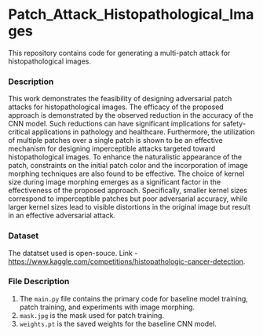 # Patch_Attack_Histopathological_Images
This repository contains code for generating a multi-patch attack for histopathological images. 
### Description 
This work demonstrates the feasibility of designing adversarial patch attacks for histopathological images. The efficacy of the proposed approach is demonstrated by the observed reduction in the accuracy of the CNN model. Such reductions can have significant implications for safety-critical applications in pathology and healthcare. Furthermore, the utilization of multiple patches over a single patch is shown to be an effective mechanism for designing imperceptible attacks targeted toward histopathological images. To enhance the naturalistic appearance of the patch, constraints on the initial patch color and the incorporation of image morphing techniques are also found to be effective. The choice of kernel size during image morphing emerges as a significant factor in the effectiveness of the proposed approach. Specifically, smaller kernel sizes correspond to imperceptible patches but poor adversarial accuracy, while larger kernel sizes lead to visible distortions in the original image but result in an effective adversarial attack.
### Dataset
The datatset used is open-souce. Link - https://www.kaggle.com/competitions/histopathologic-cancer-detection.

### File Description 
1. The `main.py` file contains the primary code for baseline model training, patch training, and experiments with image morphing. 
2. `mask.jpg` is the mask used for patch training. 
3. `weights.pt` is the saved weights for the baseline CNN model. 

